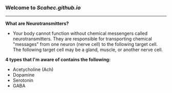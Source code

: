 ### Welcome to *Scahec.github.io*
---

**What are Neurotransmitters?**
- Your body cannot function without chemical messengers called neurotransmitters. They are responsible for transporting chemical "messages" from one neuron (nerve cell) to the following target cell. The following target cell may be a gland, muscle, or another nerve cell.

**4 types that I'm aware of contains the following:**
- Acetycholine (Ach)
- Dopamine
- Serotonin
- GABA








